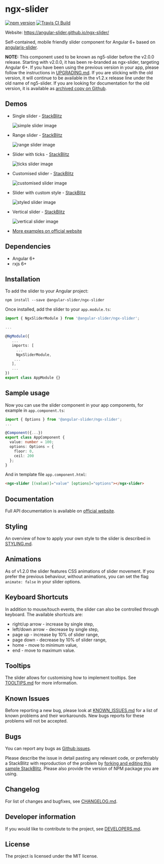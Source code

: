 # ngx-slider
[![npm version](https://badge.fury.io/js/ngx-slider.svg)](https://badge.fury.io/js/ngx-slider)
[![Travis CI Build](https://travis-ci.org/angular-slider/ngx-slider.svg?branch=master)](https://travis-ci.org/angular-slider/ngx-slider)

Website: https://angular-slider.github.io/ngx-slider/

Self-contained, mobile friendly slider component for Angular 6+ based on [angularjs-slider](https://github.com/angular-slider/angularjs-slider).

**NOTE:** This component used to be known as ng5-slider before the v2.0.0 release. Starting with v2.0.0, it has been re-branded as ngx-slider, targeting Angular 6+. If you have been using the previous version in your app, please follow the instructions in [UPGRADING.md](UPGRADING.md). If you are sticking with the old version, it will continue to be available in the v1.2.x release line under the old name of ng5-slider. If you are looking for documentation for the old version, it is available as [archived copy on Github](https://raw.githubusercontent.com/angular-slider/ngx-slider/master/archive/ng5-slider-v1.2.6-site-archive.zip).

## Demos

 * Single slider - [StackBlitz](https://stackblitz.com/edit/ngx-slider-simple-slider-example?file=src%2Fapp%2Fapp.component.ts)

   ![simple slider image](https://raw.githubusercontent.com/angular-slider/ngx-slider/master/assets/simple-slider.png)

 * Range slider - [StackBlitz](https://stackblitz.com/edit/ngx-slider-range-slider-example?file=src%2Fapp%2Fapp.component.ts)

   ![range slider image](https://raw.githubusercontent.com/angular-slider/ngx-slider/master/assets/range-slider.png)

 * Slider with ticks - [StackBlitz](https://stackblitz.com/edit/ngx-slider-ticks-example?file=src%2Fapp%2Fapp.component.ts)

   ![ticks slider image](https://raw.githubusercontent.com/angular-slider/ngx-slider/master/assets/ticks-slider.png)

 * Customised slider - [StackBlitz](https://stackblitz.com/edit/ngx-slider-customised-range-slider-example?file=src%2Fapp%2Fapp.component.ts)

   ![customised slider image](https://raw.githubusercontent.com/angular-slider/ngx-slider/master/assets/customised-slider.png)

 * Slider with custom style - [StackBlitz](https://stackblitz.com/edit/ngx-slider-styled-slider-example?file=src%2Fapp%2Fapp.component.ts)

   ![styled slider image](https://raw.githubusercontent.com/angular-slider/ngx-slider/master/assets/styled-slider.png)

 * Vertical slider - [StackBlitz](https://stackblitz.com/edit/ngx-slider-vertical-slider-example?file=src%2Fapp%2Fapp.component.ts)

   ![vertical slider image](https://raw.githubusercontent.com/angular-slider/ngx-slider/master/assets/vertical-slider.png)

 * [More examples on official website](https://angular-slider.github.io/ngx-slider/demos)

## Dependencies

 * Angular 6+
 * rxjs 6+

## Installation

To add the slider to your Angular project:
```
npm install --save @angular-slider/ngx-slider
```

Once installed, add the slider to your `app.module.ts`:
```typescript
import { NgxSliderModule } from '@angular-slider/ngx-slider';

...

@NgModule({
   ...
   imports: [
     ...
     NgxSliderModule,
    ...
   ],
   ...
})
export class AppModule {}
```

## Sample usage

Now you can use the slider component in your app components, for example in `app.component.ts`:
```typescript
import { Options } from '@angular-slider/ngx-slider';
...

@Component({...})
export class AppComponent {
  value: number = 100;
  options: Options = {
    floor: 0,
    ceil: 200
  };
}
```

And in template file `app.component.html`:
```html
<ngx-slider [(value)]="value" [options]="options"></ngx-slider>
```

## Documentation
Full API documentation is available on [official website](https://angular-slider.github.io/ngx-slider/docs).

## Styling

An overview of how to apply your own style to the slider is described in [STYLING.md](STYLING.md).

## Animations

As of v1.2.0 the slider features CSS animations of slider movement. If you prefer the previous behaviour, without animations, you can set the flag `animate: false` in your slider options.

## Keyboard Shortcuts

In addition to mouse/touch events, the slider can also be controlled through keyboard. The available shortcuts are:
 - right/up arrow - increase by single step,
 - left/down arrow - decrease by single step,
 - page up - increase by 10% of slider range,
 - page down - decrease by 10% of slider range,
 - home - move to minimum value,
 - end - move to maximum value.

## Tooltips

The slider allows for customising how to implement tooltips. See [TOOLTIPS.md](TOOLTIPS.md) for more information.

## Known Issues

Before reporting a new bug, please look at [KNOWN_ISSUES.md](KNOWN_ISSUES.md) for a list of known problems and their workarounds. New bugs reports for these problems will not be accepted.

## Bugs

You can report any bugs as [Github issues](https://github.com/angular-slider/ngx-slider/issues).

Please describe the issue in detail pasting any relevant code, or preferrably a StackBlitz with reproduction of the problem by [forking and editing this sample StackBlitz](https://stackblitz.com/edit/ngx-slider-simple-slider-example?file=src/app/app.component.ts). Please also provide the version of NPM package you are using.

## Changelog

For list of changes and bugfixes, see [CHANGELOG.md](CHANGELOG.md).

## Developer information

If you would like to contribute to the project, see [DEVELOPERS.md](DEVELOPERS.md).

## License

The project is licensed under the MIT license.
